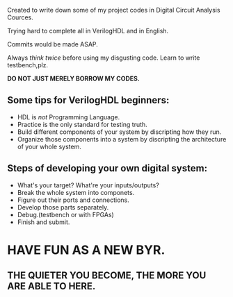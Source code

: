 Created to write down some of my project codes in Digital Circuit Analysis Cources.

Trying hard to complete all in VerilogHDL and in English.

Commits would be made ASAP.

Always *think twice* before using my disgusting code.
Learn to write testbench,plz.

**DO NOT JUST MERELY BORROW MY CODES.**


Some tips for VerilogHDL beginners:
---
- HDL is *not* Programming Language.
- Practice is the only standard for testing truth.
- Build different components of your system by discripting how they run.
- Organize those components into a system by discripting the architecture of your whole system. 

Steps of developing your own digital system:
---
- What's your target? What're your inputs/outputs?
- Break the whole system into componets.
- Figure out their ports and connections.
- Develop those parts separately.
- Debug.(testbench or with FPGAs)
- Finish and submit.

HAVE FUN AS A NEW BYR.
==
THE QUIETER YOU BECOME, THE MORE YOU ARE ABLE TO HERE.
--
